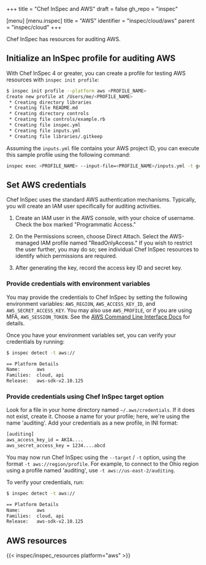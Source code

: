 +++
title = "Chef InSpec and AWS"
draft = false
gh_repo = "inspec"

[menu]
  [menu.inspec]
    title = "AWS"
    identifier = "inspec/cloud/aws"
    parent = "inspec/cloud"
+++

Chef InSpec has resources for auditing AWS.

## Initialize an InSpec profile for auditing AWS

With Chef InSpec 4 or greater, you can create a profile for testing AWS resources with `inspec init profile`:

```bash
$ inspec init profile --platform aws <PROFILE_NAME>
Create new profile at /Users/me/<PROFILE_NAME>
 * Creating directory libraries
 * Creating file README.md
 * Creating directory controls
 * Creating file controls/example.rb
 * Creating file inspec.yml
 * Creating file inputs.yml
 * Creating file libraries/.gitkeep
```

Assuming the `inputs.yml` file contains your AWS project ID, you can execute this sample profile using the following command:

```bash
inspec exec <PROFILE_NAME> --input-file=<PROFILE_NAME>/inputs.yml -t gcp://
```

## Set AWS credentials

Chef InSpec uses the standard AWS authentication mechanisms. Typically, you will create an IAM user specifically for auditing activities.

1. Create an IAM user in the AWS console, with your choice of username. Check the box marked "Programmatic Access."

1. On the Permissions screen, choose Direct Attach. Select the AWS-managed IAM profile named "ReadOnlyAccess." If you wish to restrict the user further, you may do so; see individual Chef InSpec resources to identify which permissions are required.

1. After generating the key, record the access key ID and secret key.

### Provide credentials with environment variables

You may provide the credentials to Chef InSpec by setting the following environment variables: `AWS_REGION`, `AWS_ACCESS_KEY_ID`, and `AWS_SECRET_ACCESS_KEY`. You may also use `AWS_PROFILE`, or if you are using MFA, `AWS_SESSION_TOKEN`. See the [AWS Command Line Interface Docs](https://docs.aws.amazon.com/cli/latest/userguide/cli-chap-getting-started.html) for details.

Once you have your environment variables set, you can verify your credentials by running:

```bash
$ inspec detect -t aws://

== Platform Details
Name:      aws
Families:  cloud, api
Release:   aws-sdk-v2.10.125
```

### Provide credentials using Chef InSpec target option

Look for a file in your home directory named `~/.aws/credentials`. If it does not exist, create it. Choose a name for your profile; here, we're using the name 'auditing'. Add your credentials as a new profile, in INI format:

```bash
[auditing]
aws_access_key_id = AKIA....
aws_secret_access_key = 1234....abcd
```

You may now run Chef InSpec using the `--target` / `-t` option, using the format `-t aws://region/profile`.  For example, to connect to the Ohio region using a profile named 'auditing', use `-t aws://us-east-2/auditing`.

To verify your credentials, run:

```bash
$ inspec detect -t aws://

== Platform Details
Name:      aws
Families:  cloud, api
Release:   aws-sdk-v2.10.125
```

## AWS resources

{{< inspec/inspec_resources platform="aws" >}}
#
#
